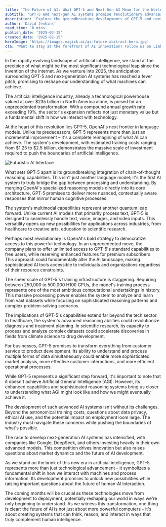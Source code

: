 ```yaml
---
title: 'The Future of AI: What GPT-5 and Next-Gen AI Mean for the World'
subtitle: 'GPT-5 and next-gen AI systems promise revolutionary advances in artificial intelligence'
description: 'Explore the groundbreaking developments of GPT-5 and next-generation AI systems, which promise to redefine what machines can achieve and transform human-AI interaction. Learn about the advanced capabilities of GPT-5, its democratization strategy, and how it could reshape industries from healthcare to scientific research.'
author: 'David Jenkins'
read_time: '8 mins'
publish_date: '2025-02-15'
created_date: '2025-02-15'
heroImage: 'https://images.magick.ai/ai-future-abstract-hero.jpg'
cta: 'Want to stay at the forefront of AI innovation? Follow us on LinkedIn at MagickAI to join a community of forward-thinking professionals shaping the future of artificial intelligence!'
---
```


In the rapidly evolving landscape of artificial intelligence, we stand at the precipice of what might be the most significant technological leap since the invention of the internet. As we venture into 2025, the anticipation surrounding GPT-5 and next-generation AI systems has reached a fever pitch, promising to reshape our understanding of what machines can achieve.

The artificial intelligence industry, already a technological powerhouse valued at over $235 billion in North America alone, is poised for an unprecedented transformation. With a compound annual growth rate exceeding 19%, the sector's expansion reflects not just monetary value but a fundamental shift in how we interact with technology.

At the heart of this revolution lies GPT-5, OpenAI's next frontier in language models. Unlike its predecessors, GPT-5 represents more than just an incremental improvement – it's a complete reimagining of what AI can achieve. The system's development, with estimated training costs ranging from $1.25 to $2.5 billion, demonstrates the massive scale of investment required to push the boundaries of artificial intelligence.

![Futuristic AI Interface](https://i.magick.ai/PIXE/1739622073094_magick_img.webp)

What sets GPT-5 apart is its groundbreaking integration of chain-of-thought reasoning capabilities. This isn't just another language model; it's the first AI system to truly bridge the gap between processing and understanding. By merging OpenAI's specialized reasoning models directly into its core architecture, GPT-5 promises to deliver more nuanced, contextually aware responses that mirror human cognitive processes.

The system's multimodal capabilities represent another quantum leap forward. Unlike current AI models that primarily process text, GPT-5 is designed to seamlessly handle text, voice, images, and video inputs. This versatility opens up new possibilities for applications across industries, from healthcare to creative arts, education to scientific research.

Perhaps most revolutionary is OpenAI's bold strategy to democratize access to this powerful technology. In an unprecedented move, the company plans to offer unlimited access to GPT-5's standard capabilities to free users, while reserving enhanced features for premium subscribers. This approach could fundamentally alter the AI landscape, making sophisticated AI tools accessible to individuals and organizations regardless of their resource constraints.

The sheer scale of GPT-5's training infrastructure is staggering. Requiring between 250,000 to 500,000 H100 GPUs, the model's training process represents one of the most ambitious computational undertakings in history. This massive processing power enables the system to analyze and learn from vast datasets while focusing on sophisticated reasoning patterns and complex problem-solving scenarios.

The implications of GPT-5's capabilities extend far beyond the tech sector. In healthcare, the system's advanced reasoning abilities could revolutionize diagnosis and treatment planning. In scientific research, its capacity to process and analyze complex datasets could accelerate discoveries in fields from climate science to drug development.

For businesses, GPT-5 promises to transform everything from customer service to product development. Its ability to understand and process multiple forms of data simultaneously could enable more sophisticated market analysis, more effective customer interactions, and more efficient operational processes.

While GPT-5 represents a significant step forward, it's important to note that it doesn't achieve Artificial General Intelligence (AGI). However, its enhanced capabilities and sophisticated reasoning systems bring us closer to understanding what AGI might look like and how we might eventually achieve it.

The development of such advanced AI systems isn't without its challenges. Beyond the astronomical training costs, questions about data privacy, ethical AI use, and the potential impact on employment loom large. The industry must navigate these concerns while pushing the boundaries of what's possible.

The race to develop next-generation AI systems has intensified, with companies like Google, DeepSeek, and others investing heavily in their own advanced models. This competition drives innovation but also raises questions about market dynamics and the future of AI development.

As we stand on the brink of this new era in artificial intelligence, GPT-5 represents more than just technological advancement – it symbolizes a fundamental shift in how we interact with machines and process information. Its development promises to unlock new possibilities while raising important questions about the future of human-AI interaction.

The coming months will be crucial as these technologies move from development to deployment, potentially reshaping our world in ways we're only beginning to understand. As we witness this transformation, one thing is clear: the future of AI is not just about more powerful computers – it's about creating systems that can think, reason, and interact in ways that truly complement human intelligence.